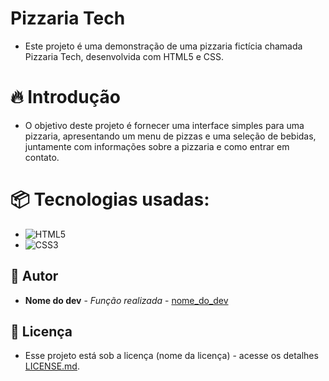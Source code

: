 # Pizzaria Tech

- Este projeto é uma demonstração de uma pizzaria fictícia chamada Pizzaria Tech, desenvolvida com HTML5 e CSS.

# 🔥 Introdução

- O objetivo deste projeto é fornecer uma interface simples para uma pizzaria, apresentando um menu de pizzas e uma seleção de bebidas, juntamente com informações sobre a pizzaria e como entrar em contato.

# 📦 Tecnologias usadas:
- ![HTML5](https://img.shields.io/badge/html5-%23E34F26.svg?style=for-the-badge&logo=html5&logoColor=white)
- ![CSS3](https://img.shields.io/badge/css3-%231572B6.svg?style=for-the-badge&logo=css3&logoColor=white)

## 👷 Autor

* **Nome do dev** - *Função realizada* - [nome_do_dev](https://github.com/link_do_Perfil)

## 📄 Licença

* Esse projeto está sob a licença (nome da licença) - acesse os detalhes [LICENSE.md](https://github.com/link_da_licenca).  
  
